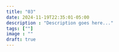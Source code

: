 ```yaml
---
title: "03"
date: 2024-11-19T22:35:01-05:00
description : "Description goes here..."
tags: [""]
image : ""
draft: true
---
```

